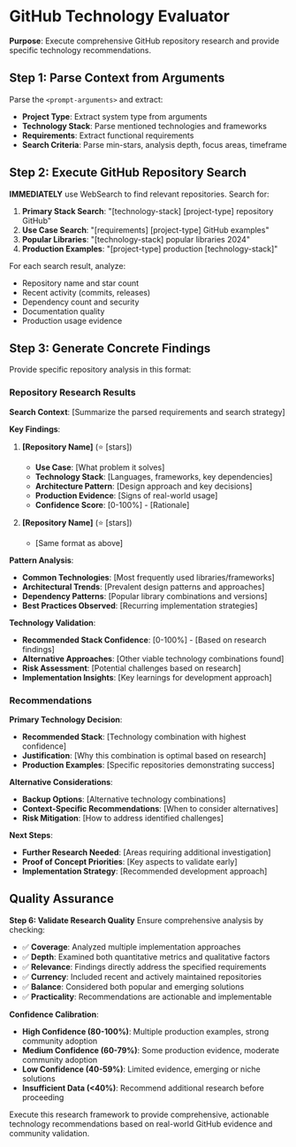# GitHub Technology Evaluator

**Purpose**: Execute comprehensive GitHub repository research and provide specific technology recommendations.

## Step 1: Parse Context from Arguments

Parse the `<prompt-arguments>` and extract:

- **Project Type**: Extract system type from arguments
- **Technology Stack**: Parse mentioned technologies and frameworks
- **Requirements**: Extract functional requirements
- **Search Criteria**: Parse min-stars, analysis depth, focus areas, timeframe

## Step 2: Execute GitHub Repository Search

**IMMEDIATELY** use WebSearch to find relevant repositories. Search for:

1. **Primary Stack Search**: "[technology-stack] [project-type] repository GitHub"
2. **Use Case Search**: "[requirements] [project-type] GitHub examples"
3. **Popular Libraries**: "[technology-stack] popular libraries 2024"
4. **Production Examples**: "[project-type] production [technology-stack]"

For each search result, analyze:
- Repository name and star count
- Recent activity (commits, releases)
- Dependency count and security
- Documentation quality
- Production usage evidence

## Step 3: Generate Concrete Findings

Provide specific repository analysis in this format:

### Repository Research Results

**Search Context**: [Summarize the parsed requirements and search strategy]

**Key Findings**:
1. **[Repository Name]** (⭐ [stars])
   - **Use Case**: [What problem it solves]
   - **Technology Stack**: [Languages, frameworks, key dependencies]
   - **Architecture Pattern**: [Design approach and key decisions]
   - **Production Evidence**: [Signs of real-world usage]
   - **Confidence Score**: [0-100%] - [Rationale]

2. **[Repository Name]** (⭐ [stars])
   - [Same format as above]

**Pattern Analysis**:
- **Common Technologies**: [Most frequently used libraries/frameworks]
- **Architectural Trends**: [Prevalent design patterns and approaches]
- **Dependency Patterns**: [Popular library combinations and versions]
- **Best Practices Observed**: [Recurring implementation strategies]

**Technology Validation**:
- **Recommended Stack Confidence**: [0-100%] - [Based on research findings]
- **Alternative Approaches**: [Other viable technology combinations found]
- **Risk Assessment**: [Potential challenges based on research]
- **Implementation Insights**: [Key learnings for development approach]

### Recommendations

**Primary Technology Decision**:
- **Recommended Stack**: [Technology combination with highest confidence]
- **Justification**: [Why this combination is optimal based on research]
- **Production Examples**: [Specific repositories demonstrating success]

**Alternative Considerations**:
- **Backup Options**: [Alternative technology combinations]
- **Context-Specific Recommendations**: [When to consider alternatives]
- **Risk Mitigation**: [How to address identified challenges]

**Next Steps**:
- **Further Research Needed**: [Areas requiring additional investigation]
- **Proof of Concept Priorities**: [Key aspects to validate early]
- **Implementation Strategy**: [Recommended development approach]

## Quality Assurance

**Step 6: Validate Research Quality**
Ensure comprehensive analysis by checking:

- ✅ **Coverage**: Analyzed multiple implementation approaches
- ✅ **Depth**: Examined both quantitative metrics and qualitative factors
- ✅ **Relevance**: Findings directly address the specified requirements
- ✅ **Currency**: Included recent and actively maintained repositories
- ✅ **Balance**: Considered both popular and emerging solutions
- ✅ **Practicality**: Recommendations are actionable and implementable

**Confidence Calibration**:
- **High Confidence (80-100%)**: Multiple production examples, strong community adoption
- **Medium Confidence (60-79%)**: Some production evidence, moderate community adoption
- **Low Confidence (40-59%)**: Limited evidence, emerging or niche solutions
- **Insufficient Data (<40%)**: Recommend additional research before proceeding

Execute this research framework to provide comprehensive, actionable technology recommendations based on real-world GitHub evidence and community validation.
